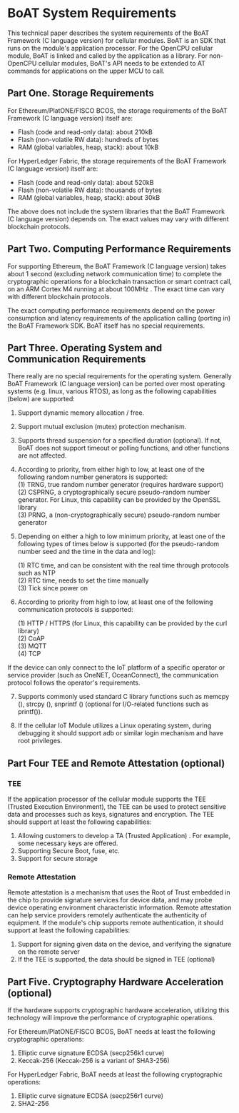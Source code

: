 # BoAT System Requirements

This technical paper describes the system requirements of the BoAT Framework (C language version) for cellular modules. BoAT is an SDK that runs on the module's application processor. For the OpenCPU cellular module, BoAT is linked and called by the application as a library. For non-OpenCPU cellular modules, BoAT's API needs to be extended to AT commands for applications on the upper MCU to call.

## Part One. Storage Requirements

For Ethereum/PlatONE/FISCO BCOS, the storage requirements of the BoAT Framework (C language version) itself are:
- Flash (code and read-only data): about 210kB
- Flash (non-volatile RW data): hundreds of bytes
- RAM (global variables, heap, stack): about 10kB

For HyperLedger Fabric, the storage requirements of the BoAT Framework (C language version) itself are:
- Flash (code and read-only data): about 520kB
- Flash (non-volatile RW data): thousands of bytes
- RAM (global variables, heap, stack): about 30kB


The above does not include the system libraries that the BoAT Framework (C language version) depends on. The exact values may vary with different blockchain protocols.

## Part Two. Computing Performance Requirements

For supporting Ethereum, the BoAT Framework (C language version)  takes about 1 second (excluding network communication time) to complete the cryptographic operations for a blockchain transaction or smart contract call, on an ARM Cortex M4 running at about 100MHz . The exact time can vary with different blockchain protocols.

The exact computing performance requirements depend on the power consumption and latency requirements of the application calling (porting in) the BoAT Framework SDK. BoAT itself has no special requirements.

## Part Three. Operating System and Communication Requirements 

There really are no special requirements for the operating system. Generally BoAT Framework (C language version) can be ported over most operating systems (e.g. linux, various RTOS), as long as the following capabilities (below) are supported: 

1. Support dynamic memory allocation / free. 
2. Support mutual exclusion (mutex) protection mechanism.
3. Supports thread suspension for a specified duration (optional). If not, BoAT does not support timeout or polling functions, and other functions are not affected. 
4. According to priority, from either high to low, at least one of the following random number generators is supported: <br>
   (1) TRNG, true random number generator (requires hardware support) <br>
   (2) CSPRNG, a cryptographically secure pseudo-random number generator. For Linux, this capability can be provided by the OpenSSL library <br>
   (3) PRNG, a (non-cryptographically secure) pseudo-random number generator <br>

5. Depending on either a high to low minimum priority, at least one of the following types of times below is supported (for the pseudo-random number seed and the time in the data and log): <br>

   (1) RTC time, and can be consistent with the real time through protocols such as NTP <br>
   (2) RTC time, needs to set the time manually <br>
   (3) Tick since power on <br>

6. According to priority from high to low, at least one of the following communication protocols is supported: <br>

   (1) HTTP / HTTPS (for Linux, this capability can be provided by the curl library) <br>
   (2) CoAP <br>
   (3) MQTT <br>
   (4) TCP <br>

If the device can only connect to the IoT platform of a specific operator or service provider (such as OneNET, OceanConnect), the communication protocol follows the operator's requirements.

7. Supports commonly used standard C library functions such as memcpy (), strcpy (), snprintf () (optional for I/O-related functions such as printf()).

8. If the cellular IoT Module utilizes a Linux operating system, during debugging it should support adb or similar login mechanism and have root privileges.

## Part Four TEE and Remote Attestation (optional)

### TEE

If the application processor of the cellular module supports the TEE (Trusted Execution Environment), the TEE can be used to protect sensitive data and processes such as keys, signatures and encryption. The TEE should support at least the following capabilities:

1. Allowing customers to develop a TA (Trusted Application) . For example, some necessary keys are offered.
2. Supporting Secure Boot, fuse, etc.
3. Support for secure storage

### Remote Attestation

Remote attestation is a mechanism that uses the Root of Trust embedded in the chip to provide signature services for device data, and may probe device operating environment characteristic information. Remote attestation can help service providers remotely authenticate the authenticity of equipment. If the module's chip supports remote authentication, it should support at least the following capabilities:

1. Support for signing given data on the device, and verifying the signature on the remote server
2. If the TEE is supported, the data should be signed in TEE (optional)


## Part Five. Cryptography Hardware Acceleration (optional)

If the hardware supports cryptographic hardware acceleration, utilizing this technology will improve the performance of cryptographic operations.

For Ethereum/PlatONE/FISCO BCOS, BoAT needs at least the following cryptographic operations:
1. Elliptic curve signature ECDSA (secp256k1 curve)
2. Keccak-256 (Keccak-256 is a variant of SHA3-256)

For HyperLedger Fabric, BoAT needs at least the following cryptographic operations:
1. Elliptic curve signature ECDSA (secp256r1 curve)
2. SHA2-256


